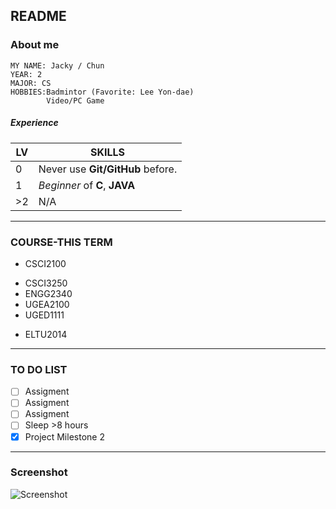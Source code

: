 README
----
### About me
	MY NAME: Jacky / Chun
	YEAR: 2
	MAJOR: CS
	HOBBIES:Badmintor (Favorite: Lee Yon-dae)
	        Video/PC Game
##### Experience
| LV | SKILLS |
| ---- | ---- |
| 0 | Never use **Git/GitHub** before. |
| 1 | *Beginner* of **C**, **JAVA** |
| >2| N/A |  

----
### COURSE-THIS TERM
* CSCI2100  
- CSCI3250  
- ENGG2340  
- UGEA2100  
- UGED1111  
* ELTU2014  

----
### TO DO LIST
-[ ] Assigment
-[ ] Assigment
-[ ] Assigment
-[ ] Sleep >8 hours
-[x] Project Milestone 2  

----
### Screenshot
![](C:\Users\CM\Pictures\Screenshot.jpg "Screenshot")
